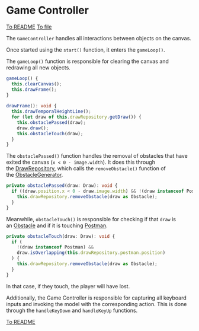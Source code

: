 # Game Controller

[To README](./../../../../README.md) 
[To file](./../../../../02_APP/PostRennen/src/app/component/post-rennen-game/controllers/game.ts)

The `GameController` handles all interactions between objects on the canvas.

Once started using the `start()` function, it enters the `gameLoop()`.

The `gameLoop()` function is responsible for clearing the canvas and redrawing all new objects.

```Typescript 
gameLoop() {  
  this.clearCanvas();  
  this.drawFrame();  
}  
  
drawFrame(): void {  
  this.drawTemporalHeightLine();  
  for (let draw of this.drawRepository.getDraw()) {  
    this.obstaclePassed(draw);  
    draw.draw();  
    this.obstacleTouch(draw);  
  }  
}
```

The `obstaclePassed()` function handles the removal of obstacles that have exited the canvas (`x < 0 - image.width`). It does this through the [DrawRepository](./../models/drawRepository.md), which calls the `removeObstacle()` function of the [ObstacleGenerator](./../models/obstacleGenerator.md).

``` Typescript
private obstaclePassed(draw: Draw): void {  
  if ((draw.position.x < 0 - draw.image.width) && !(draw instanceof Postman)) {  
    this.drawRepository.removeObstacle(draw as Obstacle);  
  }  
}
```

Meanwhile, `obstacleTouch()` is responsible for checking if that `draw` is an [Obstacle](./../models/obstacle.md) and if it is touching [Postman](./../models/postman.md).

```Typescript
private obstacleTouch(draw: Draw): void {  
  if (
	!(draw instanceof Postman) && 
	draw.isOverlapping(this.drawRepository.postman.position)
  ) {  
    this.drawRepository.removeObstacle(draw as Obstacle);  
  }  
}
```

In that case, if they touch, the player will have lost.

Additionally, the Game Controller is responsible for capturing all keyboard inputs and invoking the model with the corresponding action. This is done through the `handleKeyDown` and `handleKeyUp` functions.

[To README](./../../../../README.md) 
